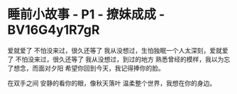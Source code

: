 # 睡前小故事 - P1 - 撩妹成成 - BV16G4y1R7gR

爱就爱了 不怕没来过，很久还等了 我从没想过，生怕独眠一个人太深刻，爱就爱了 不怕没来过，很久还等了 我从没想过，到过的地方 熟悉曾经的模样，我以为忘了想念，而面对夕阳 希望你回到今天，我记得捧你的脸。

在双手之间 安静的看你的眼，像秋天落叶 温柔整个世界，我想在你的身边。